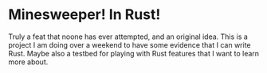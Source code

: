 # Minesweeper! In Rust!

Truly a feat that noone has ever attempted, and an original idea. This is a
project I am doing over a weekend to have some evidence that I can write
Rust. Maybe also a testbed for playing with Rust features that I want to
learn more about.
